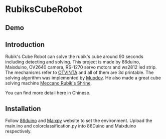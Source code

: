 # RubiksCubeRobot

## Demo

## Introduction
Rubik's Cube Robot can solve the rubik's cube around 90 seconds including detecting and solving. This project is made by 86duino, Maixduino, OV2640 camera, RS-1270 servo motors and ws2812 led strip. The mechanisms refer to [OTVINTA](http://www.rcr3d.com/intro.html) and all of them are 3d printable. The solving algorithm was implemented by [Muodov](https://github.com/muodov/kociemba). He also made a great cube solving machine [Meccano Rubik's Shrine](http://blog.zok.pw/hacking/2016/08/12/meccano-rubiks-shrine/).

You can find more detail here in Chinese.

## Installation
Follow [86duino](http://www.86duino.com/?page_id=2844) and [Maixpy](https://maixpy.sipeed.com/en/) website to set the environment. Upload the main.ino and colorclassification.py into 86Duino and Maixduino respectively.  
